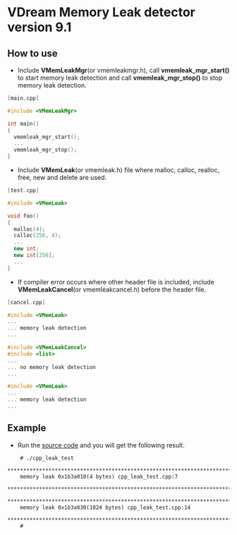 # VDream Memory Leak detector version 9.1

## How to use

  * Include **VMemLeakMgr**(or vmemleakmgr.h), call **vmemleak_mgr_start()** to start memory leak detection and call **vmemleak_mgr_stop()** to stop memory leak detection.

```cpp
[main.cpp]

#include <VMemLeakMgr>

int main()
{
  vmemleak_mgr_start();
  ...
  vmemleak_mgr_stop();
}
```

  * Include **VMemLeak**(or vmemleak.h) file where malloc, calloc, realloc, free, new and delete are used.

```cpp
[test.cpp]

#include <VMemLeak>

void foo()
{
  malloc(4);
  calloc(256, 4);
  ...
  new int;
  new int[256];
  ...
}
```

  * If compiler error occurs where other header file is included, include **VMemLeakCancel**(or vmemleakcancel.h) before the header file.

```cpp
[cancel.cpp]

#include <VMemLeak>
...
... memory leak detection
...

#include <VMemLeakCancel>
#include <list>
...
... no memory leak detection
...

#include <VMemLeak>
...
... memory leak detection
...
```

## Example

  * Run the [source code](app/exam/cpp_leak_test/cpp_leak_test.cpp) and you will get the following result.

```
    # ./cpp_leak_test 
    ******************************************************************************
    memory leak 0x1b3a010(4 bytes) cpp_leak_test.cpp:7
    ******************************************************************************
    ******************************************************************************
    memory leak 0x1b3a030(1024 bytes) cpp_leak_test.cpp:14
    ******************************************************************************
    #
```
